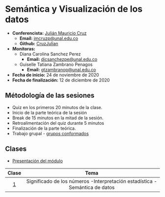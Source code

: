 # Semántica y Visualización de los datos

- **Conferencista:** [Julián Mauricio Cruz](http://cruzjulian.com/)
  - **Email:** jmcruzp@unal.edu.co
  - **Github:** [CruzJulian](https://github.com/CruzJulian)
- **Monitoras:**
  - Diana Carolina Sanchez Perez
    - **Email:** dicsanchezpe@unal.edu.co
  - Guiselle Tatiana Zambrano Penagos
    - **Email:** gtzambranop@unal.edu.co
- **Fecha de inicio:** 24 de noviembre de 2020
- **Fecha de finalización:** 12 de diciembre de 2020

## Métodología de las sesiones

- Quiz en los primeros 20 minutos de la clase.
- Inicio de la parte teórica de la sesión
- Break de 15 minutos en la mitad de la sesión.
- Retroalimentación del quiz durante 5 minutos
- Finalización de la parte teórica.
- Trabajo grupal - [grupos conformados](../module_5/project/groups.html)

## Clases

- [Presentación del módulo](http://cruzjulian.com/408-10_diapositivas/)

| Clase | Tema  |
| :---: | :---: |
| [1](class_1/class_notes.md) | Significado de los números -Interpretación estadística - Semántica de datos |